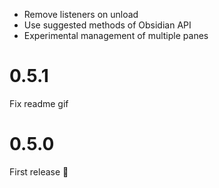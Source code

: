 - Remove listeners on unload
- Use suggested methods of Obsidian API
- Experimental management of multiple panes

# 0.5.1
Fix readme gif

# 0.5.0
First release 🎉

